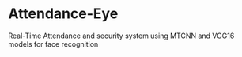 # Attendance-Eye
Real-Time Attendance and security system using MTCNN and VGG16 models for face recognition 
